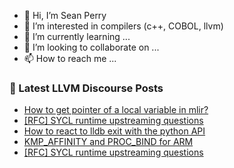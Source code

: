 - 👋 Hi, I’m Sean Perry
- 👀 I’m interested in compilers (c++, COBOL, llvm)
- 🌱 I’m currently learning ...
- 💞️ I’m looking to collaborate on ...
- 📫 How to reach me ...

<!---
s66perry/s66perry is a ✨ special ✨ repository because its `README.md` (this file) appears on your GitHub profile.
You can click the Preview link to take a look at your changes.
--->
### 📕 Latest LLVM Discourse Posts

<!-- DISCOURSE-LLVM:START -->
- [How to get pointer of a local variable in mlir?](https://discourse.llvm.org/t/how-to-get-pointer-of-a-local-variable-in-mlir/80326#post_1)
- [[RFC] SYCL runtime upstreaming questions](https://discourse.llvm.org/t/rfc-sycl-runtime-upstreaming-questions/80323#post_2)
- [How to react to lldb exit with the python API](https://discourse.llvm.org/t/how-to-react-to-lldb-exit-with-the-python-api/80324#post_1)
- [KMP_AFFINITY and PROC_BIND for ARM](https://discourse.llvm.org/t/kmp-affinity-and-proc-bind-for-arm/80011#post_6)
- [[RFC] SYCL runtime upstreaming questions](https://discourse.llvm.org/t/rfc-sycl-runtime-upstreaming-questions/80323#post_1)
<!-- DISCOURSE-LLVM:END -->
